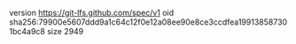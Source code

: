 version https://git-lfs.github.com/spec/v1
oid sha256:79900e5607ddd9a1c64c12f0e12a08ee90e8ce3ccdfea199138587301bc4a9c8
size 2949
